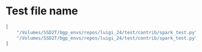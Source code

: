 # Test file name

```json
[
    "/Volumes/SSD2T/bgp_envs/repos/luigi_24/test/contrib/spark_test.py",
    "/Volumes/SSD2T/bgp_envs/repos/luigi_24/test/contrib/spark_test.py"
]
```
